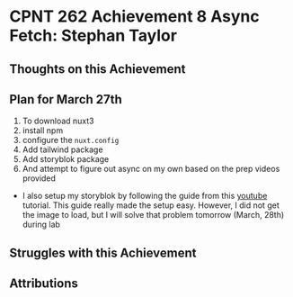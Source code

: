 # CPNT 262 Achievement 8 Async Fetch: Stephan Taylor

## Thoughts on this Achievement

## Plan for March 27th

1. To download nuxt3
2. install npm
3. configure the `nuxt.config`
4. Add tailwind package
5. Add storyblok package
6. And attempt to figure out async on my own based on the prep videos provided

- I also setup my storyblok by following the guide from this [youtube](https://www.youtube.com/watch?v=-fQB8FDYLSg&list=PLpiZ2xo9RFsbXq-HUn9AtKUoVB874oKf9) tutorial. This guide really made the setup easy. However, I did not get the image to load, but I will solve that problem tomorrow (March, 28th) during lab

## Struggles with this Achievement

## Attributions

